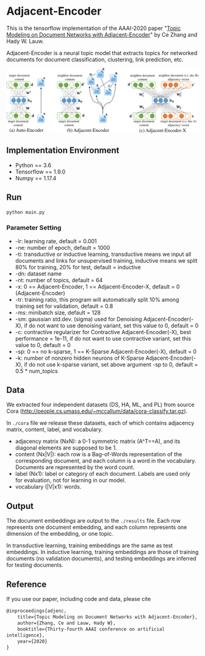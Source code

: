 # Adjacent-Encoder
This is the tensorflow implementation of the AAAI-2020 paper "[Topic Modeling on Document Networks with Adjacent-Encoder](/figure/AAAI20-Adjacent-Encoder.pdf)" by Ce Zhang and Hady W. Lauw.

Adjacent-Encoder is a neural topic model that extracts topics for networked documents for document classification, clustering, link prediction, etc.

![](/figure/model_comparison.jpg)

## Implementation Environment
- Python == 3.6
- Tensorflow == 1.9.0
- Numpy == 1.17.4

## Run
`python main.py`

### Parameter Setting
- -lr: learning rate, default = 0.001
- -ne: number of epoch, default = 1000
- -ti: transductive or inductive learning, transductive means we input all documents and links for unsupervised training, inductive means we split 80% for training, 20% for test, default = inductive
- -dn: dataset name
- -nt: number of topics, default = 64
- -x: 0 == Adjacent-Encoder, 1 == Adjacent-Encoder-X, default = 0 (Adjacent-Encoder)
- -tr: training ratio, this program will automatically split 10% among training set for validation, default = 0.8
- -ms: minibatch size, default = 128
- -sm: gaussian std.dev. (sigma) used for Denoising Adjacent-Encoder(-X), if do not want to use denoising variant, set this value to 0, default = 0
- -c: contractive regularizer for Contractive Adjacent-Encoder(-X), best performance = 1e-11, if do not want to use contractive variant, set this value to 0, default = 0
- -sp: 0 == no k-sparse, 1 == K-Sparse Adjacent-Encoder(-X), default = 0
- -k: number of nonzero hidden neurons of K-Sparse Adjacent-Encoder(-X), if do not use k-sparse variant, set above argument -sp to 0, default = 0.5 * num_topics

## Data
We extracted four independent datasets (DS, HA, ML, and PL) from source Cora (http://people.cs.umass.edu/~mccallum/data/cora-classify.tar.gz).

In `./cora` file we release these datasets, each of which contains adjacency matrix, content, label, and vocabulary.

- adjacency matrix (NxN): a 0-1 symmetric matrix (A^T==A), and its diagonal elements are supposed to be 1.
- content (Nx|V|): each row is a Bag-of-Words representation of the corresponding document, and each column is a word in the vocabulary. Documents are represented by the word count.
- label (Nx1): label or category of each document. Labels are used only for evaluation, not for learning in our model.
- vocabulary (|V|x1): words.

## Output
The document embeddings are output to the `./results` file. Each row represents one document embedding, and each column represents one dimension of the embedding, or one topic.

In transductive learning, training embeddings are the same as test embeddings. In inductive learning, training embeddings are those of training documents (no validation documents), and testing embeddings are inferred for testing documents.

## Reference
If you use our paper, including code and data, please cite

```
@inproceedings{adjenc,
    title={Topic Modeling on Document Networks with Adjacent-Encoder},
    author={Zhang, Ce and Lauw, Hady W},
    booktitle={Thirty-fourth AAAI conference on artificial intelligence},
    year={2020}
}
```
